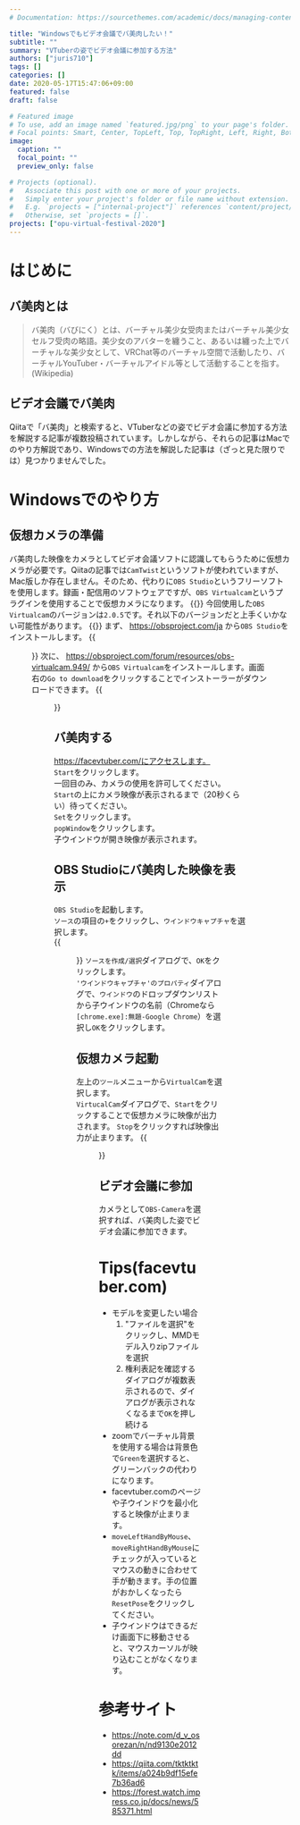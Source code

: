 ```yaml
---
# Documentation: https://sourcethemes.com/academic/docs/managing-content/

title: "Windowsでもビデオ会議でバ美肉したい！"
subtitle: ""
summary: "VTuberの姿でビデオ会議に参加する方法"
authors: ["juris710"]
tags: []
categories: []
date: 2020-05-17T15:47:06+09:00
featured: false
draft: false

# Featured image
# To use, add an image named `featured.jpg/png` to your page's folder.
# Focal points: Smart, Center, TopLeft, Top, TopRight, Left, Right, BottomLeft, Bottom, BottomRight.
image:
  caption: ""
  focal_point: ""
  preview_only: false

# Projects (optional).
#   Associate this post with one or more of your projects.
#   Simply enter your project's folder or file name without extension.
#   E.g. `projects = ["internal-project"]` references `content/project/deep-learning/index.md`.
#   Otherwise, set `projects = []`.
projects: ["opu-virtual-festival-2020"]
---
```

# はじめに
## バ美肉とは
>バ美肉（バびにく）とは、バーチャル美少女受肉またはバーチャル美少女セルフ受肉の略語。美少女のアバターを纏うこと、あるいは纏った上でバーチャルな美少女として、VRChat等のバーチャル空間で活動したり、バーチャルYouTuber・バーチャルアイドル等として活動することを指す。(Wikipedia)
## ビデオ会議でバ美肉
Qiitaで「バ美肉」と検索すると、VTuberなどの姿でビデオ会議に参加する方法を解説する記事が複数投稿されています。しかしながら、それらの記事はMacでのやり方解説であり、Windowsでの方法を解説した記事は（ざっと見た限りでは）見つかりませんでした。
# Windowsでのやり方
## 仮想カメラの準備
バ美肉した映像をカメラとしてビデオ会議ソフトに認識してもらうために仮想カメラが必要です。Qiitaの記事では`CamTwist`というソフトが使われていますが、Mac版しか存在しません。そのため、代わりに`OBS Studio`というフリーソフトを使用します。録画・配信用のソフトウェアですが、`OBS Virtualcam`というプラグインを使用することで仮想カメラになります。
{{<alert warning>}}
今回使用した`OBS Virtualcam`のバージョンは`2.0.5`です。それ以下のバージョンだと上手くいかない可能性があります。
{{</alert>}}
まず、 https://obsproject.com/ja から`OBS Studio`をインストールします。
{{<figure src="./obs_studio_installation.png" >}}
次に、 https://obsproject.com/forum/resources/obs-virtualcam.949/ から`OBS Virtualcam`をインストールします。画面右の`Go to download`をクリックすることでインストーラーがダウンロードできます。
{{<figure src="./obs_virtualcam_installation.png" >}}
## バ美肉する
https://facevtuber.com/にアクセスします。  
`Start`をクリックします。  
一回目のみ、カメラの使用を許可してください。  
`Start`の上にカメラ映像が表示されるまで（20秒くらい）待ってください。  
`Set`をクリックします。  
`popWindow`をクリックします。  
子ウインドウが開き映像が表示されます。  
## OBS Studioにバ美肉した映像を表示
`OBS Studio`を起動します。  
`ソース`の項目の`+`をクリックし、`ウインドウキャプチャ`を選択します。  
{{<figure src="./obs_studio_source.png" >}}
`ソースを作成/選択`ダイアログで、`OK`をクリックします。  
`'ウインドウキャプチャ'のプロパティ`ダイアログで、`ウインドウ`のドロップダウンリストから子ウインドウの名前（Chromeなら`[chrome.exe]:無題-Google Chrome`）を選択し`OK`をクリックします。
## 仮想カメラ起動
左上の`ツール`メニューから`VirtualCam`を選択します。  
`VirtucalCam`ダイアログで、`Start`をクリックすることで仮想カメラに映像が出力されます。
`Stop`をクリックすれば映像出力が止まります。
{{<figure src="./obs_virtualcam_dialog.png" >}}
## ビデオ会議に参加
カメラとして`OBS-Camera`を選択すれば、バ美肉した姿でビデオ会議に参加できます。

# Tips(facevtuber.com)
- モデルを変更したい場合
  1. "ファイルを選択"をクリックし、MMDモデル入りzipファイルを選択
  2. 権利表記を確認するダイアログが複数表示されるので、ダイアログが表示されなくなるまで`OK`を押し続ける
- zoomでバーチャル背景を使用する場合は背景色で`Green`を選択すると、グリーンバックの代わりになります。
- facevtuber.comのページや子ウインドウを最小化すると映像が止まります。
- `moveLeftHandByMouse`、`moveRightHandByMouse`にチェックが入っているとマウスの動きに合わせて手が動きます。手の位置がおかしくなったら`ResetPose`をクリックしてください。
- 子ウインドウはできるだけ画面下に移動させると、マウスカーソルが映り込むことがなくなります。

# 参考サイト
- https://note.com/d_v_osorezan/n/nd9130e2012dd
- https://qiita.com/tktktktk/items/a024b9df15efe7b36ad6
- https://forest.watch.impress.co.jp/docs/news/585371.html

